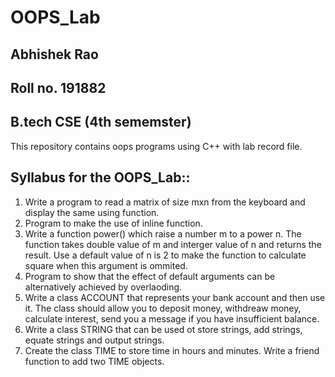 # OOPS_Lab
## Abhishek Rao
## Roll no. 191882 
## B.tech CSE (4th sememster)

This repository contains oops programs using C++ with lab record file.

## Syllabus for the OOPS_Lab::
1. Write a program to read a matrix of size mxn from the keyboard and display the same using function.
2. Program to make the use of inline function.
3. Write a function power() which raise a number m to a power n. The function takes double value of m and interger value of n and returns the result. Use a default value of n is 2 to make the function to calculate square when this argument is ommited.
4. Program to show that the effect of default arguments can be alternatively achieved by overlaoding.
5. Write a class ACCOUNT that represents your bank account and then use it. The class should allow you to deposit money, withdreaw money, calculate interest, send you a message if you have insufficient balance.
6. Write a class STRING that can be used ot store strings, add strings, equate strings and output strings.
7. Create the class TIME to store time in hours and minutes. Write a friend function to add two TIME objects.
